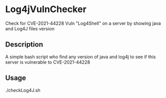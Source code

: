 # Log4jVulnChecker
Check for CVE-2021-44228 Vuln "Log4Shell" on a server by showing java and Log4J files version
## Description
A simple bash script who find any version of java and log4j to see if this server is vulnerable to CVE-2021-44228

## Usage
./checkLog4J.sh
